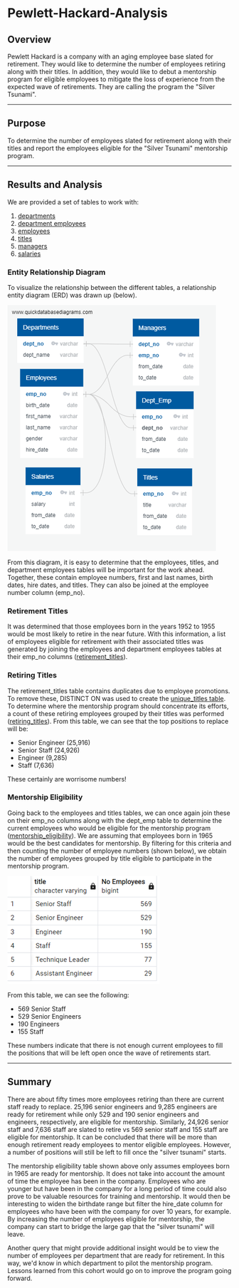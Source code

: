# Pewlett-Hackard-Analysis
## Overview
Pewlett Hackard is a company with an aging employee base slated for retirement. They would like to determine the number of employees retiring along with their titles. In addition, they would like to debut a mentorship program for eligible employees to mitigate the loss of experience from the expected wave of retirements. They are calling the program the "Silver Tsunami". 

---
## Purpose
To determine the number of employees slated for retirement along with their titles and report the employees eligible for the "Silver Tsunami" mentorship program.

---
## Results and Analysis

We are provided a set of tables to work with:
1. [departments](Queries/Data/departments.csv)
2. [department employees](Queries/Data/dept_emp.csv)
3. [employees](Queries/Data/employees.csv)
4. [titles](Queries/Data/titles.csv)
5. [managers](Queries/Data/dept_manager.csv)
6. [salaries](Queries/Data/salaries.csv)

### Entity Relationship Diagram
To visualize the relationship between the different tables, a relationship entity diagram (ERD) was drawn up (below). 

![entity relationship diagram (ERD)](Analysis-Projects-Folder/QuickDBD-export.png) 

From this diagram, it is easy to determine that the employees, titles, and department employees tables will be important for the work ahead. Together, these contain employee numbers, first and last names, birth dates, hire dates, and titles. They can also be joined at the employee number column (emp_no). 

### Retirement Titles
It was determined that those employees born in the years 1952 to 1955 would be most likely to retire in the near future. With this information, a list of employees eligible for retirement with their associated titles was generated by joining the employees and department employees tables at their emp_no columns ([retirement_titles](Queries/Data/retirement_titles.csv)). 

### Retiring Titles
The retirement_titles table contains duplicates due to employee promotions. To remove these, DISTINCT ON was used to create the [unique_titles table](Queries/Data/unique_titles.csv). To determine where the mentorship program should concentrate its efforts, a count of these retiring employees grouped by their titles was performed ([retiring_titles](Queries/Data/retiring_titles.csv)). From this table, we can see that the top positions to replace will be: 
* Senior Engineer (25,916)
* Senior Staff (24,926)
* Engineer (9,285)
* Staff (7,636)

These certainly are worrisome numbers!

### Mentorship Eligibility
Going back to the employees and titles tables, we can once again join these on their emp_no columns along with the dept_emp table to determine the current employees who would be eligible for the mentorship program ([mentorship_eligibility](Queries/Data/mentorship_eligibility.csv)). We are assuming that employees born in 1965 would be the best candidates for mentorship. By filtering for this criteria and then counting the number of employee numbers (shown below), we obtain the number of employees grouped by title eligible to participate in the mentorship program.

![Mentorship Count](Analysis-Projects-Folder/mentorship_count.png)

From this table, we can see the following: 
* 569 Senior Staff
* 529 Senior Engineers
* 190 Engineers
* 155 Staff

These numbers indicate that there is not enough current employees to fill the positions that will be left open once the wave of retirements start.

---
## Summary

There are about fifty times more employees retiring than there are current staff ready to replace. 25,196 senior engineers and 9,285 engineers are ready for retirement while only 529 and 190 senior engineers and engineers, respectively, are eligible for mentorship. Similarly, 24,926 senior staff and 7,636 staff are slated to retire vs 569 senior staff and 155 staff are eligible for mentorship. It can be concluded that there will be more than enough retirement ready employees to mentor eligible employees. However, a number of positions will still be left to fill once the "silver tsunami" starts.

The mentorship eligibility table shown above only assumes employees born in 1965 are ready for mentorship. It does not take into account the amount of time the employee has been in the company. Employees who are younger but have been in the company for a long period of time could also prove to be valuable resources for training and mentorship. It would then be interesting to widen the birthdate range but filter the hire_date column for employees who have been with the company for over 10 years, for example. By increasing the number of employees eligible for mentorship, the company can start to bridge the large gap that the "silver tsunami" will leave.

Another query that might provide additional insight would be to view the number of employees per department that are ready for retirement. In this way, we'd know in which department to pilot the mentorship program. Lessons learned from this cohort would go on to improve the program going forward.